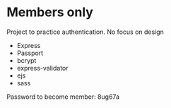 # Members only
Project to practice authentication. No focus on design

- Express
- Passport
- bcrypt
- express-validator
- ejs
- sass


Password to become member: 8ug67a